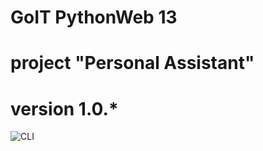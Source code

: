 # GoIT PythonWeb 13

# project "Personal Assistant"

# version 1.0.*

![CLI](img/proj_willy_UML.png)
